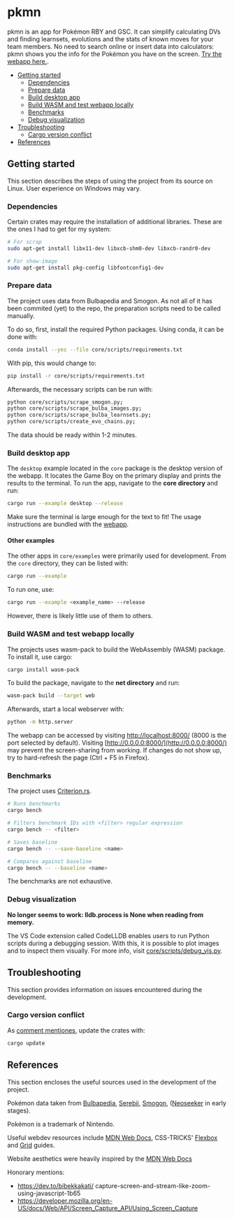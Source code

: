 # pkmn

pkmn is an app for Pokémon RBY and GSC. It can simplify calculating DVs and finding learnsets, evolutions and the stats of known moves for your team members. No need to search online or insert data into calculators: pkmn shows you the info for the Pokémon you have on the screen. [Try the webapp here.](https://dudly01.github.io/pkmn/).

<!-- @import "[TOC]" {cmd="toc" depthFrom=2 depthTo=3 orderedList=false} -->

<!-- code_chunk_output -->

- [Getting started](#getting-started)
  - [Dependencies](#dependencies)
  - [Prepare data](#prepare-data)
  - [Build desktop app](#build-desktop-app)
  - [Build WASM and test webapp locally](#build-wasm-and-test-webapp-locally)
  - [Benchmarks](#benchmarks)
  - [Debug visualization](#debug-visualization)
- [Troubleshooting](#troubleshooting)
  - [Cargo version conflict](#cargo-version-conflict)
- [References](#references)

<!-- /code_chunk_output -->

## Getting started

This section describes the steps of using the project from its source on Linux. User experience on Windows may vary.

### Dependencies

Certain crates may require the installation of additional libraries. These are the ones I had to get for my system:

```sh
# For scrap
sudo apt-get install libx11-dev libxcb-shm0-dev libxcb-randr0-dev

# For show-image
sudo apt-get install pkg-config libfontconfig1-dev
```

### Prepare data

The project uses data from Bulbapedia and Smogon. As not all of it has been commited (yet) to the repo, the preparation scripts need to be called manually.

To do so, first, install the required Python packages. Using conda, it can be done with:

```sh
conda install --yes --file core/scripts/requirements.txt  
```

With pip, this would change to:

```sh
pip install -r core/scripts/requirements.txt
```

Afterwards, the necessary scripts can be run with:

```sh
python core/scripts/scrape_smogon.py;
python core/scripts/scrape_bulba_images.py;
python core/scripts/scrape_bulba_learnsets.py;
python core/scripts/create_evo_chains.py;
```

The data should be ready within 1-2 minutes.

### Build desktop app

The `desktop` example located in the `core` package is the desktop version of the webapp. It locates the Game Boy on the primary display and prints the results to the terminal. To run the app, navigate to the **core directory** and run:

```sh
cargo run --example desktop --release
```

Make sure the terminal is large enough for the text to fit! The usage instructions are bundled with the [webapp](https://dudly01.github.io/pkmn/).

#### Other examples

The other apps in `core/examples` were primarily used for development. From the `core` directory, they can be listed with:

```sh
cargo run --example
```

To run one, use:

```sh
cargo run --example <example_name> --release
```

However, there is likely little use of them to others.

### Build WASM and test webapp locally

The projects uses wasm-pack to build the WebAssembly (WASM) package. To install it, use cargo:

```sh
cargo install wasm-pack
```

To build the package, navigate to the **net directory** and run:

```sh
wasm-pack build --target web
```

Afterwards, start a local webserver with:

```sh
python -m http.server
```

The webapp can be accessed by visiting [http://localhost:8000/](http://localhost:8000/) (8000 is the port selected by default). Visiting [http://0.0.0.0:8000/](http://0.0.0.0:8000/) may prevent the screen-sharing from working. If changes do not show up, try to hard-refresh the page (Ctrl + F5 in Firefox).

### Benchmarks

The project uses [Criterion.rs](https://github.com/bheisler/criterion.rs).

```sh
# Runs benchmarks
cargo bench

# Filters benchmark IDs with <filter> regular expression
cargo bench -- <filter>

# Saves baseline
cargo bench -- --save-baseline <name>

# Compares against baseline
cargo bench -- --baseline <name>
```

The benchmarks are not exhaustive.

### Debug visualization

**No longer seems to work: lldb.process is None when reading from memory.**

The VS Code extension called CodeLLDB enables users to run Python scripts during a debugging session. With this, it is possible to plot images and to inspect them visually. For more info, visit [core/scripts/debug_vis.py](core/scripts/debug_vis.py).

## Troubleshooting

This section provides information on issues encountered during the development.

### Cargo version conflict

As [comment mentiones](https://github.com/serde-rs/json/issues/409#issuecomment-362696245), update the crates with:

```sh
cargo update
```

## References

This section encloses the useful sources used in the development of the project.

Pokémon data taken from [Bulbapedia](https://bulbapedia.bulbagarden.net/), [Serebii](https://www.serebii.net/), [Smogon](https://www.smogon.com/), ([Neoseeker](https://www.neoseeker.com/pokemon-red/faqs/2740069-pokemon-rb-save-state-hacking.html) in early stages).

Pokémon is a trademark of Nintendo.

Useful webdev resources include [MDN Web Docs](https://developer.mozilla.org/), CSS-TRICKS' [Flexbox](https://css-tricks.com/snippets/css/a-guide-to-flexbox/) and [Grid](https://css-tricks.com/snippets/css/complete-guide-grid/) guides.

Website aesthetics were heavily inspired by the [MDN Web Docs](https://developer.mozilla.org/)

Honorary mentions:

- https://dev.to/bibekkakati/ capture-screen-and-stream-like-zoom-using-javascript-1b65
- https://developer.mozilla.org/en-US/docs/Web/API/Screen_Capture_API/Using_Screen_Capture
